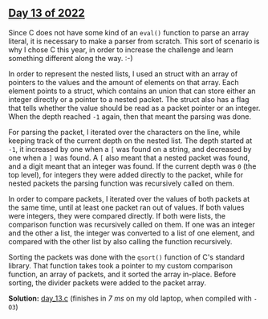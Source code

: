 ## [Day 13 of 2022](https://adventofcode.com/2022/day/13)

Since C does not have some kind of an `eval()` function to parse an array literal, it is necessary to make a parser from scratch. This sort of scenario is why I chose C this year, in order to increase the challenge and learn something different along the way. :-)

In order to represent the nested lists, I used an struct with an array of pointers to the values and the amount of elements on that array. Each element points to a struct, which contains an union that can store either an integer directly or a pointer to a nested packet. The struct also has a flag that tells whether the value should be read as a packet pointer or an integer. When the depth reached `-1` again, then that meant the parsing was done.

For parsing the packet, I iterated over the characters on the line, while keeping track of the current depth on the nested list. The depth started at `-1`, it increased by one when a `[` was found on a string, and decreased by one when a `]` was found. A `[` also meant that a nested packet was found, and a digit meant that an integer was found. If the current depth was `0` (the top level), for integers they were added directly to the packet, while for nested packets the parsing function was recursively called on them.

In order to compare packets, I iterated over the values of both packets at the same time, until at least one packet ran out of values. If both values were integers, they were compared directly. If both were lists, the comparison function was recursively called on them. If one was an integer and the other a list, the integer was converted to a list of one element, and compared with the other list by also calling the function recursively.

Sorting the packets was done with the `qsort()` function of C's standard library. That function takes took a pointer to my custom comparison function, an array of packets, and it sorted the array in-place. Before sorting, the divider packets were added to the packet array.

**Solution:** [day_13.c](./day_13.c) (finishes in *7 ms* on my old laptop, when compiled with `-O3`)